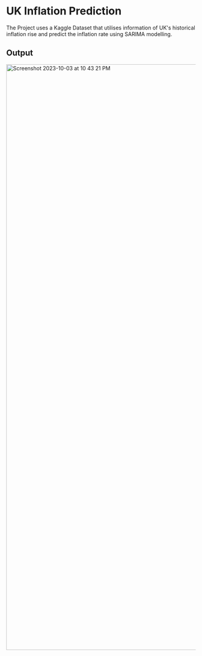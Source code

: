 # UK Inflation Prediction
The Project uses a Kaggle Dataset that utilises
 information of UK's historical inflation rise and predict the inflation rate using SARIMA modelling.

## Output

<img width="1560" alt="Screenshot 2023-10-03 at 10 43 21 PM" src="https://github.com/abhinavprasoon141/uk_inflation_prediction/assets/89368179/bc9a23a8-5900-408b-beeb-aaae56e8741c">
